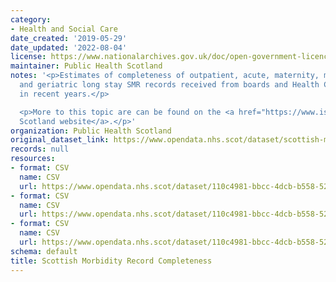 ```yaml
---
category:
- Health and Social Care
date_created: '2019-05-29'
date_updated: '2022-08-04'
license: https://www.nationalarchives.gov.uk/doc/open-government-licence/version/3/
maintainer: Public Health Scotland
notes: '<p>Estimates of completeness of outpatient, acute, maternity, mental health
  and geriatric long stay SMR records received from boards and Health Care providers
  in recent years.</p>

  <p>More to this topic are can be found on the <a href="https://www.isdscotland.org/products-and-Services/Data-Support-and-Monitoring/SMR-Completeness/">ISD
  Scotland website</a>.</p>'
organization: Public Health Scotland
original_dataset_link: https://www.opendata.nhs.scot/dataset/scottish-morbidity-record-completeness
records: null
resources:
- format: CSV
  name: CSV
  url: https://www.opendata.nhs.scot/dataset/110c4981-bbcc-4dcb-b558-5230ffd92e81/resource/03cf3cb7-41cc-4984-bff6-bbccd5957679/download/quarters.csv
- format: CSV
  name: CSV
  url: https://www.opendata.nhs.scot/dataset/110c4981-bbcc-4dcb-b558-5230ffd92e81/resource/daf55fd2-457f-4845-9af1-5d154cc0b19c/download/financialyr.csv
- format: CSV
  name: CSV
  url: https://www.opendata.nhs.scot/dataset/110c4981-bbcc-4dcb-b558-5230ffd92e81/resource/96cf4b14-68fe-4dd9-a64c-57db91dbf103/download/calendaryr.csv
schema: default
title: Scottish Morbidity Record Completeness
---
```

